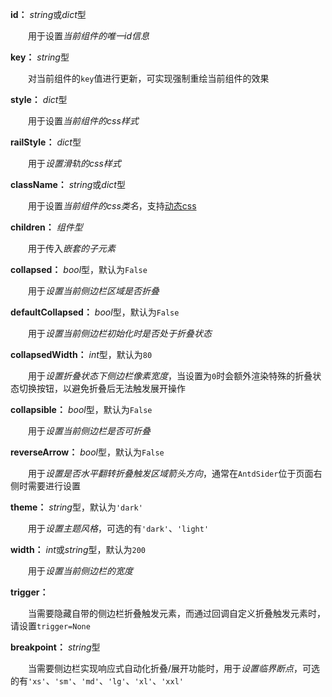 **id：** *string*或*dict*型

　　用于设置*当前组件的唯一id信息*

**key：** *string*型

　　对当前组件的`key`值进行更新，可实现强制重绘当前组件的效果

**style：** *dict*型

　　用于设置*当前组件的css样式*

**railStyle：** *dict*型

　　用于*设置滑轨的css样式*

**className：** *string*或*dict*型

　　用于设置*当前组件的css类名*，支持[动态css](/advanced-classname)

**children：** *组件型*

　　用于传入*嵌套的子元素*

**collapsed：** *bool*型，默认为`False`

　　用于*设置当前侧边栏区域是否折叠*

**defaultCollapsed：** *bool*型，默认为`False`

　　用于*设置当前侧边栏初始化时是否处于折叠状态*

**collapsedWidth：** *int*型，默认为`80`

　　用于*设置折叠状态下侧边栏像素宽度*，当设置为`0`时会额外渲染特殊的折叠状态切换按钮，以避免折叠后无法触发展开操作

**collapsible：** *bool*型，默认为`False`

　　用于*设置当前侧边栏是否可折叠*

**reverseArrow：** *bool*型，默认为`False`

　　用于*设置是否水平翻转折叠触发区域箭头方向*，通常在`AntdSider`位于页面右侧时需要进行设置

**theme：** *string*型，默认为`'dark'`

　　用于*设置主题风格*，可选的有`'dark'`、`'light'`

**width：** *int*或*string*型，默认为`200`

　　用于*设置当前侧边栏的宽度*

**trigger：**

　　当需要隐藏自带的侧边栏折叠触发元素，而通过回调自定义折叠触发元素时，请设置`trigger=None`

**breakpoint：** *string*型

　　当需要侧边栏实现响应式自动化折叠/展开功能时，用于*设置临界断点*，可选的有`'xs'`、`'sm'`、`'md'`、`'lg'`、`'xl'`、`'xxl'`
